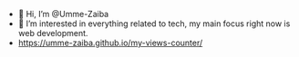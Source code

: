 - 👋 Hi, I’m @Umme-Zaiba
- 👀 I’m interested in everything related to tech, my main focus right now is web development.
- https://umme-zaiba.github.io/my-views-counter/
<!---
Umme-Zaiba/Umme-Zaiba is a ✨ special ✨ repository because its `README.md` (this file) appears on your GitHub profile.
You can click the Preview link to take a look at your changes.
--->
